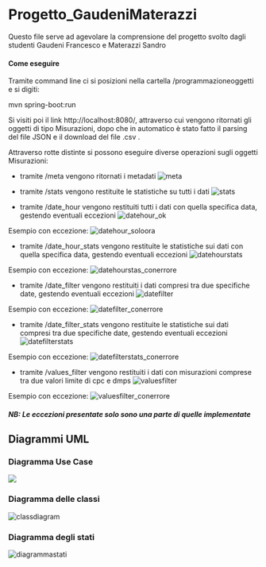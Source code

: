 # Progetto_GaudeniMaterazzi

Questo file serve ad agevolare la comprensione del progetto svolto dagli studenti Gaudeni Francesco e Materazzi Sandro

#### Come eseguire

Tramite command line ci si posizioni nella cartella /programmazioneoggetti e si digiti:

  mvn spring-boot:run
  
Si visiti poi il link http://localhost:8080/, attraverso cui vengono ritornati gli oggetti di tipo Misurazioni, dopo che in automatico è stato fatto il parsing del file JSON e il download del file .csv .

Attraverso rotte distinte si possono eseguire diverse operazioni sugli oggetti Misurazioni:

- tramite /meta vengono ritornati i metadati
![meta](/IdeaProjects/Progetto_GaudeniMaterazzi/meta.png)


- tramite /stats vengono restituite le statistiche su tutti i dati
![stats](/IdeaProjects/Progetto_GaudeniMaterazzi/stats.png)



- tramite /date_hour vengono restituiti tutti i dati con quella specifica data, gestendo eventuali eccezioni
![datehour_ok](/IdeaProjects/Progetto_GaudeniMaterazzi/datehour_ok.png)

Esempio con eccezione: 
![datehour_soloora](/IdeaProjects/Progetto_GaudeniMaterazzi/datehour_soloora.png)


- tramite /date_hour_stats vengono restituite le statistiche sui dati con quella specifica data, gestendo eventuali eccezioni
![datehourstats](/IdeaProjects/Progetto_GaudeniMaterazzi/datehourstats.png)

Esempio con eccezione:
![datehourstas_conerrore](/IdeaProjects/Progetto_GaudeniMaterazzi/datehourstats_conerrore.png)


- tramite /date_filter vengono restituiti i dati compresi tra due specifiche date, gestendo eventuali eccezioni
![datefilter](/IdeaProjects/Progetto_GaudeniMaterazzi/datefilter.png)

Esempio con eccezione:
![datefilter_conerrore](/IdeaProjects/Progetto_GaudeniMaterazzi/datefilter_conerrore.png)


- tramite /date_filter_stats vengono restituite le statistiche sui dati compresi tra due specifiche date, gestendo eventuali 
eccezioni
![datefilterstats](/IdeaProjects/Progetto_GaudeniMaterazzi/datefilterstats.png)

Esempio con eccezione:
![datefilterstats_conerrore](/IdeaProjects/Progetto_GaudeniMaterazzi/datefilterstats_conerrore.png)


- tramite /values_filter vengono restituiti i dati con misurazioni comprese tra due valori limite di cpc e dmps
 ![valuesfilter](/IdeaProjects/Progetto_GaudeniMaterazzi/valuesfilter.png) 

Esempio con eccezione:
![valuesfilter_conerrore](/IdeaProjects/Progetto_GaudeniMaterazzi/valuesfilter_conerrore.png)

##### NB: Le eccezioni presentate solo sono una parte di quelle implementate

## Diagrammi UML

### Diagramma Use Case
![](usecase.png)


### Diagramma delle classi
![classdiagram](/Progetto_GaudeniMaterazzi/classdiagram.png)

### Diagramma degli stati
![diagrammastati](/Progetto_GaudeniMaterazzi/diagrammastati.png)
